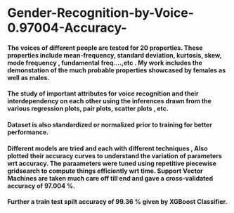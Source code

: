 # Gender-Recognition-by-Voice-0.97004-Accuracy-

#### The voices of different people are tested for 20 properties. These properties include mean-frequency, standard deviation, kurtosis, skew, mode frequency , fundamental freq....,etc . My work includes the demonstation of the much probable properties showcased by females as well as males.
#### The study of important attributes for voice recognition and their interdependency on each other using the inferences drawn from the various regression plots, pair plots, scatter plots , etc.
#### Dataset is also standardized or normalized prior to training for better performance.
#### Different models are tried and each with different techniques , Also plotted their accuracy curves to understand the variation of parameters wrt accuracy. The paraameters were tuned using repetitive piecewise gridsearch to compute things efficiently wrt time. Support Vector Machines are taken much care off till end and gave a cross-validated accuracy of 97.004 %.
#### Further a train test spilt accuracy of 99.36 % given by XGBoost Classifier.
